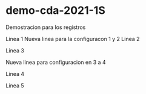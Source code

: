 # demo-cda-2021-1S
Demostracion para los registros

Linea 1
Nueva linea para la configuracon 1 y 2
Linea 2

Linea 3

Nueva linea para configuracion en 3 a 4

Linea 4

Linea 5
